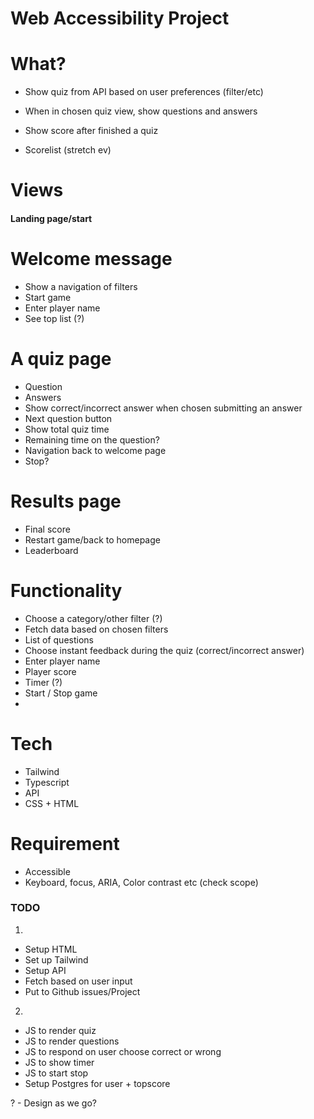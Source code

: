 # Web Accessibility Project

# What?
- Show quiz from API based on user preferences (filter/etc)
- When in chosen quiz view, show questions and answers
- Show score after finished a quiz

- Scorelist (stretch ev)

# Views
#### Landing page/start

# Welcome message
- Show a navigation of filters
- Start game
- Enter player name
- See top list (?)

# A quiz page
- Question
- Answers
- Show correct/incorrect answer when chosen submitting an answer
- Next question button
- Show total quiz time
- Remaining time on the question?
- Navigation back to welcome page
- Stop?

# Results page
- Final score
- Restart game/back to homepage
- Leaderboard

# Functionality
- Choose a category/other filter (?)
- Fetch data based on chosen filters
- List of questions
- Choose instant feedback during the quiz (correct/incorrect answer)
- Enter player name
- Player score
- Timer (?)
- Start / Stop game
- 

# Tech
- Tailwind
- Typescript
- API
- CSS + HTML

# Requirement
- Accessible
- Keyboard, focus, ARIA, Color contrast etc (check scope)

### TODO 
1) 
- Setup HTML
- Set up Tailwind
- Setup API
- Fetch based on user input
- Put to Github issues/Project

2) 
- JS to render quiz
- JS to render questions
- JS to respond on user choose correct or wrong
- JS to show timer
- JS to start stop
- Setup Postgres for user + topscore


? - Design as we go? 